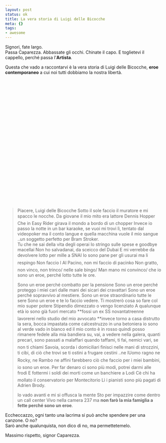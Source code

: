 ```yaml
--- 
layout: post
status: ok
title: La vera storia di Luigi delle Bicocche
meta: {}
tags: 
- awesome
---
```

Signori, fate largo.  
Passa Caparezza. Abbassate gli occhi. Chinate il capo. E toglietevi il cappello, perché passa l'**Artista**.  
  
Questa che vado a raccontarvi è la vera storia di Luigi delle Bicocche, **eroe contemporaneo** a cui noi tutti dobbiamo la nostra libertà.  
  
<object width="535" height="400"><param name="movie" value="http://www.youtube.com/v/AlG2Q3HRX1Y&rel=1"></param><param name="wmode" value="transparent"></param><embed src="http://www.youtube.com/v/AlG2Q3HRX1Y&rel=1" type="application/x-shockwave-flash" wmode="transparent" width="535" height="400"></embed></object>
  
> Piacere, Luigi delle Bicocche Sotto il sole faccio il muratore e mi spacco le nocche. Da giovane il mio mito era lattore Dennis Hopper Che in Easy Rider girava il mondo a bordo di un chopper Invece io passo la notte in un bar karaoke, se vuoi mi trovi lì, tentato dal videopoker ma il conto langue e quella macchina vuole il mio sangue ..un soggetto perfetto per Bram Stroker.  
Tu che ne sai della vita degli operai Io stringo sulle spese e goodbye macellai Non ho salvadanai, da sceicco del Dubai E mi verrebbe da devolvere lotto per mille a SNAI Io sono pane per gli usurai ma li respingo Non faccio l Al Pacino, non mi faccio di pacinko Non gratto, non vinco, non trinco/ nelle sale bingo/ Man mano mi convinco/ che io sono un eroe, perché lotto tutte le ore.  
>  
> Sono un eroe perché combatto per la pensione Sono un eroe perché proteggo i miei cari dalle mani dei sicari dei cravattari Sono un eroe perché sopravvivo al mestiere. Sono un eroe straordinario tutte le sere Sono un eroe e te lo faccio vedere. Ti mostrerò cosa so fare col mio super potere Stipendio dimezzato o vengo licenziato A qualunque età io sono già fuori mercato **fossi un ex SS novantatreenne lavorerei nello studio del mio avvocato **invece torno a casa distrutto la sera, bocca impastata come calcestruzzo in una betoniera io sono al verde vado in bianco ed il mio conto è in rosso quindi posso rimanere fedele alla mia bandiera su, vai, a vedere nella galera, quanti precari, sono passati a malaffari quando taffami, ti fai, nemici vari, se non ti chiami Savoia, scorda i domiciliari finisci nelle mani di strozzini, ti cibi, di ciò che trovi se ti ostini a frugare cestini ..ne lUomo ragno ne Rocky, ne Rambo ne affini farebbero ciò che faccio per i miei bambini, io sono un eroe. Per far denaro ci sono più modi, potrei darmi alle frodi E fottermi i soldi dei morti come un banchiere a Lodi Cè chi ha mollato il conservatorio per Montecitorio Lì i pianisti sono più pagati di Adrien Brody.  
>  
> Io vado avanti e mi si offusca la mente Sto per impazzire come dentro un call center Vivo nella camera 237 ma **non farò la mia famiglia a fette perché sono un eroe**.  
  
Eccheccazzo, ogni tanto una lacrima si può anche spendere per una canzone. O no?  
Sarò anche qualunquista, non dico di no, ma permettetemelo.  
  
Massimo rispetto, signor Caparezza.  
  
 
